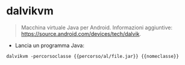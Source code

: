 # dalvikvm

> Macchina virtuale Java per Android.
> Informazioni aggiuntive: <https://source.android.com/devices/tech/dalvik>.

- Lancia un programma Java:

`dalvikvm -percorsoclasse {{percorso/al/file.jar}} {{nomeclasse}}`
